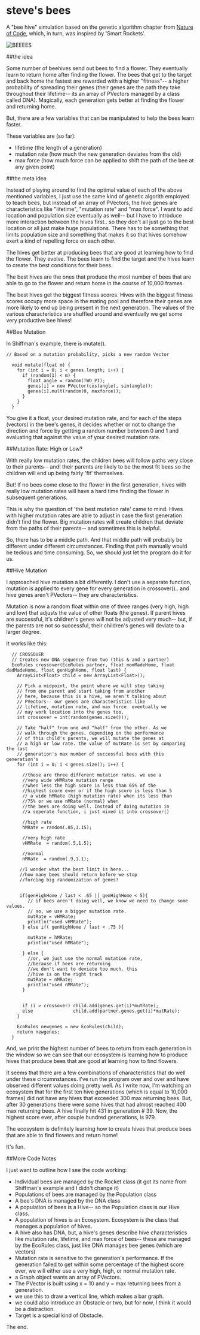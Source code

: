 # steve's bees

A "bee hive" simulation based on the genetic algorithm chapter from [Nature of Code](http://natureofcode.com), which, in turn, was inspired by 'Smart Rockets'.

![BEEEES](http://s3pics.s3.amazonaws.com/2015/09/btetter.png)

##the idea

Some number of beehives send out bees to find a flower. They eventually learn to return home after finding the flower. The bees that get to the target and back home the fastest are rewarded with a higher "fitness"-- a higher probability of spreading their genes (their genes are the path they take throughout their lifetime-- its an array of PVectors managed by a class called DNA). Magically, each generation gets better at finding the flower and returning home. 

But, there are a few variables that can be manipulated to help the bees learn faster.

These variables are (so far):

* lifetime (the length of a generation)
* mutation rate (how much the new generation deviates from the old)
* max force (how much force can be applied to shift the path of the bee at any given point)
 
##the meta idea

Instead of playing around to find the optimal value of each of the above mentioned variables, I just use the same kind of genetic algorith employed to teach bees, but instead of an array of PVectors, the hive genes are characteristics like "lifetime", "mutation rate" and "max force". I want to add location and population size eventually as well-- but I have to introduce more interaction between the hives first.. so they don't all just go to the best location or all just make huge populations. There has to be something that limits population size and something that makes it so that hives somehow exert a kind of repelling force on each other.

The hives get better at producing bees that are good at learning how to find the flower. They evolve. The bees learn to find the target and the hives learn to create the best conditions for their bees.

The best hives are the ones that produce the most number of bees that are able to go to the flower and return home in the course of 10,000 frames. 

The best hives get the biggest fitness scores. Hives with the biggest fitness scores occupy more space in the mating pool and therefore their genes are more likely to end up being present in the next generation. The values of the various characteristics are shuffled around and eventually we get some very productive bee hives!

##Bee Mutation

In Shiffman's example, there is mutate().
```
// Based on a mutation probability, picks a new random Vector

  void mutate(float m) {
    for (int i = 0; i < genes.length; i++) {
      if (random(1) < m) {
        float angle = random(TWO_PI);
        genes[i] = new PVector(cos(angle), sin(angle));
        genes[i].mult(random(0, maxforce));
      }
    }
  }
```  
You give it a float, your desired mutation rate, and for each of the steps (vectors) in the bee's genes, it decides whether or not to change the direction and force by gettting a random number between 0 and 1 and evaluating that against the value of your desired mutation rate. 

##Mutation Rate: High or Low?

With really low mutation rates, the children bees will follow paths very close to their parents-- and! their parents are likely to be the most fit bees so the children will end up being fairly 'fit' themselves. 

But! If no bees come close to the flower in the first generation, hives with really low mutation rates will have a hard time finding the flower in subsequent generations. 

This is why the question of 'the best mutation rate' came to mind. Hives with higher mutation rates are able to adjust in case the first generation didn't find the flower. Big mutation rates will create children that deviate from the paths of their parents-- and sometimes this is helpful.

So, there has to be a middle path. And that middle path will probably be different under different circumstances. Finding that path manually would be tedious and time consuming. So, we should just let the program do it for us.

##Hive Mutation

I approached hive mutation a bit differently. I don't use a separate function, mutation is applied to every gene for every generation in crossover().. and hive genes aren't PVectors-- they are characteristics.

Mutation is now a random float within one of three ranges (very high, high and low) that adjusts the value of other floats (the genes). If parent hives are successful, it's children's genes will not be adjusted very much-- but, if the parents are not so successful, their children's genes will deviate to a larger degree.

It works like this:
```
  // CROSSOVER
  // Creates new DNA sequence from two (this & and a partner)
  EcoRules crossover(EcoRules partner, float momMadeHome, float dadMadeHome, float genHighHome, float last) {
    ArrayList<Float> child = new ArrayList<Float>();
    
    // Pick a midpoint, the point where we will stop taking
    // from one parent and start taking from another
    // here, because this is a hive, we aren't talking about
    // PVectors-- our genes are characteristics like
    // lifetime, mutation rate, and max force. eventually we
    // may work location into the genes too.
    int crossover = int(random(genes.size()));
    
    // Take "half" from one and "half" from the other. As we 
    // walk through the genes, depending on the performance
    // of this child's parents, we will mutate the genes at
    // a high or low rate. the value of mutRate is set by comparing the last
    // generation's max number of successful bees with this generation's
    for (int i = 0; i < genes.size(); i++) {
      
      //these are three different mutation rates. we use a
      //very wide vHMRate mutation range 
      //when less the high score is less than 65% of the
      //highest score ever or if the high score is less than 5
      // a wide hMRate (high mutation rate) when its less than
      //75% or we use nMRate (normal) when
      //the bees are doing well. Instead of doing mutation in
      //a seperate function, i just mixed it into crossover()
      
      //high rate
      hMRate = random(.85,1.15);
      
      //very high rate
      vHMRate  = random(.5,1.5);
      
      //normal
      nMRate  = random(.9,1.1);
      
     //I wonder what the best limit is here... 
     //how many bees should return before we stop
     //forcing big randomization of genes?
    
     
     if(genHighHome / last < .65 || genHighHome < 5){
        // if bees aren't doing well, we know we need to change some values. 
        // so, we use a bigger mutation rate.
        mutRate = vHMRate;
        println("used vHMRate");
      } else if( genHighHome / last < .75 ){
      
        mutRate = hMRate;
        println("used hMRate");
        
      } else {
        //or, we just use the normal mutation rate,
        //because if bees are returning
        //we don't want to deviate too much. this
        //hive is on the right track
        mutRate = nMRate;
        println("used nMRate");
      }
      
      
      if (i > crossover) child.add(genes.get(i)*mutRate);
      else               child.add(partner.genes.get(i)*mutRate);
    }    
    
    EcoRules newgenes = new EcoRules(child);
    return newgenes;
  }
  ```

And, we print the highest number of bees to return from each generation in the window so we can see that our ecosystem is learning how to produce hives that produce bees that are good at learning how to find flowers. 

It seems that there are a few combinations of characteristics that do well under these circumnstances. I've run the program over and over and have observed different values doing pretty well. As I write now, I'm watching an ecosystem that for the first ten hive generations (which is equal to 10,000 frames) did not have any hives that exceeded 300 max returning bees. But, after 30 generations there were some hives that had almost reached 400 max returning bees. A hive finally hit 431 in generation # 39. Now, the highest score ever, after couple hundred generations, is 979.

The ecosystem is definitely learning how to create hives that produce bees that are able to find flowers and return home!

It's fun.

##More Code Notes

I just want to outline how I see the code working:
 * Individual bees are managed by the Rocket class (it got its name from Shiffman's example and I didn't change it)
 * Populations of bees are managed by the Population class
 * A bee's DNA is managed by the DNA class
 * A population of bees is a Hive-- so the Population class is our Hive class.
 * A population of hives is an Ecosystem. Ecosystem is the class that manages a population of hives.
 * A hive also has DNA, but, a hive's genes describe hive characteristics like mutation rate, lifetime, and max force of bees-- these are managed by the EcoRules class, just like DNA manages bee genes (which are vectors)
  * Mutation rate is sensitive to the generation's performance. If the generation failed to get within some percentage of the highest score ever, we will either use a very high, high, or normal mutation rate.
 * a Graph object wants an array of PVectors.
  * The PVector is built using x = 10 and y = max returning bees from a generation. 
  * we use this to draw a vertical line, which makes a bar graph.
* we could also introduce an Obstacle or two, but for now, I think it would be a distraction.
 * Target is a special kind of Obstacle.


The end.

